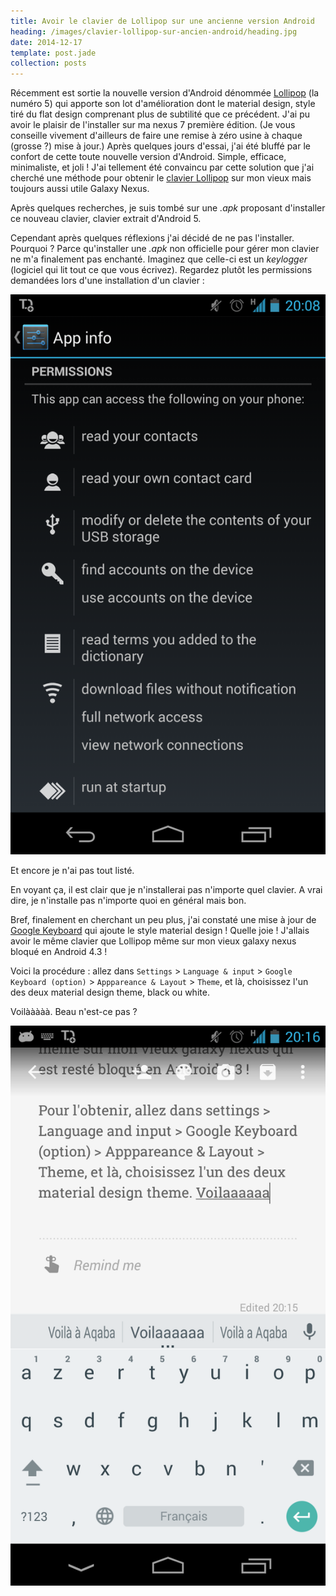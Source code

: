 ```yaml
---
title: Avoir le clavier de Lollipop sur une ancienne version Android
heading: /images/clavier-lollipop-sur-ancien-android/heading.jpg
date: 2014-12-17
template: post.jade
collection: posts
---
```


Récemment est sortie la nouvelle version d'Android dénommée [Lollipop](http://www.android.com/versions/lollipop-5-0/) (la numéro 5) qui apporte son lot d'amélioration dont le material design, style tiré du flat design comprenant plus de subtilité que ce précédent. J'ai pu avoir le plaisir de l'installer sur ma nexus 7 première édition. (Je vous conseille vivement d'ailleurs de faire une remise à zéro usine à chaque (grosse ?) mise à jour.) Après quelques jours d'essai, j'ai été bluffé par le confort de cette toute nouvelle version d'Android. Simple, efficace, minimaliste, et joli ! J'ai tellement été convaincu par cette solution que j'ai cherché une méthode pour obtenir le [clavier Lollipop](https://play.google.com/store/apps/details?id=com.google.android.inputmethod.latin&hl=en) sur mon vieux mais toujours aussi utile Galaxy Nexus.

Après quelques recherches, je suis tombé sur une _.apk_ proposant d'installer ce nouveau clavier, clavier extrait d'Android 5.

Cependant après quelques réflexions j'ai décidé de ne pas l'installer. Pourquoi ? Parce qu'installer une _.apk_ non officielle pour gérer mon clavier ne m'a finalement pas enchanté.
Imaginez que celle-ci est un _keylogger_ (logiciel qui lit tout ce que vous écrivez). Regardez plutôt les permissions demandées lors d'une installation d'un clavier :

![](/images/clavier-lollipop-sur-ancien-android/permission.png)

Et encore je n'ai pas tout listé.

En voyant ça, il est clair que je n'installerai pas n'importe quel clavier. A vrai dire, je n'installe pas n'importe quoi en général mais bon.

Bref, finalement en cherchant un peu plus, j'ai constaté une mise à jour de [Google Keyboard]((https://play.google.com/store/apps/details?id=com.google.android.inputmethod.latin&hl=en)) qui ajoute le style material design ! Quelle joie ! J'allais avoir le même clavier que Lollipop même sur mon vieux galaxy nexus bloqué en Android 4.3 !

Voici la procédure : allez dans `Settings` > `Language & input` > `Google Keyboard (option)` > `Apppareance & Layout` > `Theme`, et là, choisissez l'un des deux material design theme, black ou white.

Voilààààà. Beau n'est-ce pas ?

![](/images/clavier-lollipop-sur-ancien-android/new-keyboard.png)


